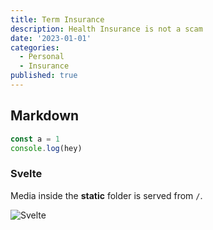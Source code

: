 ```yaml
---
title: Term Insurance
description: Health Insurance is not a scam
date: '2023-01-01'
categories:
  - Personal
  - Insurance
published: true
---
```


## Markdown

```ts
const a = 1
console.log(hey)
```

### Svelte

Media inside the **static** folder is served from `/`.

![Svelte](favicon.png)
